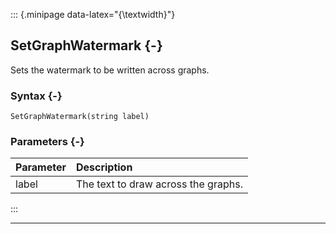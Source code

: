 ::: {.minipage data-latex="{\textwidth}"}
## SetGraphWatermark {-}

Sets the watermark to be written across graphs.

### Syntax {-}

```{sql}
SetGraphWatermark(string label)
```

### Parameters {-}

**Parameter** | **Description**
| :-- | :-- |
label | The text to draw across the graphs.
:::

***
